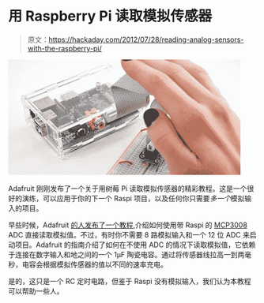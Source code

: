 # 用 Raspberry Pi 读取模拟传感器

> 原文：<https://hackaday.com/2012/07/28/reading-analog-sensors-with-the-raspberry-pi/>

[![](img/d8c9cbe2cf53e5ea53f4b5b24a737bdc.png "raspi")](http://hackaday.com/wp-content/uploads/2012/07/raspi.jpeg)

Adafruit 刚刚发布了一个关于用树莓 Pi 读取模拟传感器的精彩教程。这是一个很好的演练，可以应用于你的下一个 Raspi 项目，以及任何你只需要*多一个*模拟输入的项目。

早些时候，Adafruit [的人发布了一个教程](http://learn.adafruit.com/reading-a-analog-in-and-controlling-audio-volume-with-the-raspberry-pi),介绍如何使用带 Raspi 的 [MCP3008](https://www.adafruit.com/products/856) ADC 直接读取模拟值。不过，有时你不需要 8 路模拟输入和一个 12 位 ADC 来启动项目。Adafruit 的指南介绍了如何在不使用 ADC 的情况下读取模拟值，它依赖于连接在数字输入和地之间的一个 1μF 陶瓷电容。通过将传感器线拉高一到两毫秒，电容会根据模拟传感器的值以不同的速率充电。

是的，这只是一个 RC 定时电路，但鉴于 Raspi 没有模拟输入，我们认为本教程可以帮助一些人。